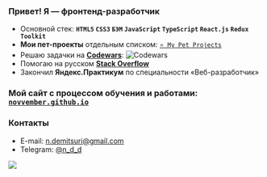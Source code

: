 ### Привет! Я — фронтенд-разработчик

- Основной стек: **`HTML5` `CSS3` `БЭМ` `JavaScript` `TypeScript` `React.js` `Redux Toolkit`**  
- **Мои пет-проекты** отдельным списком: [`⭐ My Pet Projects`](https://github.com/stars/novvember/lists/my-pet-projects)  
- Решаю задачки на [**Codewars**](https://www.codewars.com/users/novvember): ![Codewars](https://www.codewars.com/users/novvember/badges/micro?theme=light)  
- Помогаю на русском [**Stack Overflow**](https://ru.stackoverflow.com/users/352251/novvember)  
- Закончил **Яндекс.Практикум** по специальности «Веб-разработчик»

### Мой сайт с процессом обучения и работами: [`novvember.github.io`](https://novvember.github.io)

### Контакты
- E-mail: [n.demitsuri@gmail.com](mailto:n.demitsuri+github@gmail.com)
- Telegram: [@n_d_d](https://t.me/n_d_d)

![](https://komarev.com/ghpvc/?username=novvember&style=flat-square&color=grey)
